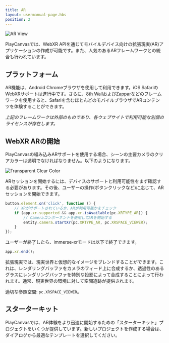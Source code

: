 ```yaml
---
title: AR
layout: usermanual-page.hbs
position: 2
---
```


![AR View][1]

PlayCanvasでは、WebXR APIを通じてモバイルデバイス向けの拡張現実(AR)アプリケーションの作成が可能です。また、人気のあるARフレームワークとの統合も行われています。

## プラットフォーム

AR機能は、Android Chromeブラウザを使用して利用できます。iOS SafariのWebXRサポートは[進行中][2]です。さらに、[8th Wall][3]および[Zappar][4]などのフレームワークを使用すると、Safariを含むほとんどのモバイルブラウザでARコンテンツを体験することができます。

*上記のフレームワークは外部のものであり、各ウェブサイトで利用可能な別個のライセンスが存在します。*

## WebXR ARの開始

PlayCanvasの組み込みARサポートを使用する場合、シーンの主要カメラのクリアカラーは透明でなければなりません。以下のようになります。

![Transparent Clear Color][5]

ARセッションを開始するには、デバイスのサポートと利用可能性をまず確認する必要があります。その後、ユーザーの操作(ボタンクリックなど)に応じて、ARセッションを開始できます。

```javascript
button.element.on('click', function () {
    // XRがサポートされているか、ARが利用可能かをチェック
    if (app.xr.supported && app.xr.isAvailable(pc.XRTYPE_AR)) {
        // Cameraコンポーネントを使用してARを開始する
        entity.camera.startXr(pc.XRTYPE_AR, pc.XRSPACE_VIEWER);
    }
});
```

ユーザーが終了したら、immerse-xrモードは以下で終了できます。

```javascript
app.xr.end();
```

拡張現実では、現実世界と仮想的なイメージをブレンドすることができます。これは、レンダリングバッファをカメラのフィード上に合成するか、透過性のあるグラスにレンダリングバッファを特別な投影によって合成することによって行われます。通常、現実世界の環境に対して空間追跡が提供されます。

適切な参照空間: `pc.XRSPACE_VIEWER`。

## スターターキット

PlayCanvasでは、AR体験をより迅速に開始するための「スターターキット」プロジェクトをいくつか提供しています。新しいプロジェクトを作成する場合は、ダイアログから最適なテンプレートを選択してください。

[1]: /images/user-manual/xr/ar-view.png
[2]: https://webkit.org/status/#specification-webxr
[3]: /user-manual/xr/ar/8th-wall-integration/
[4]: /user-manual/xr/ar/zappar-integration/
[5]: /images/user-manual/xr/ar/transparent-clear-color.png